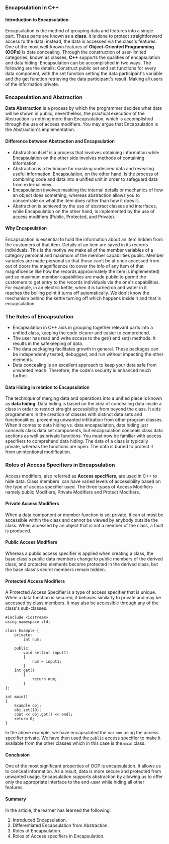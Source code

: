 ### Encapsulation in C++

#### Introduction to Encapsulation
Encapsulation is the method of grouping data and features into a single part. These parts are known as a **class**. It is done to protect straightforward access to the data; instead, the data is accessed via the class's features. One of the most well-known features of **Object-Oriented Programming (OOPs)** is data concealing.
Through the construction of user-limited categories, known as classes, **C++** supports the qualities of encapsulation and data hiding. Encapsulation can be accomplished in two ways.
The following are the details:
Construct public set and set functions for every data component, with the set function setting the data participant's variable and the get function retrieving the data participant's result.
Making all users of the information private.

### Encapsulation and Abstraction

**Data Abstraction** is a process by which the programmer decides what data will be shown in public; nevertheless, the practical execution of the Abstraction is nothing more than Encapsulation, which is accomplished through the use of access modifiers. 
You may argue that Encapsulation is the Abstraction's implementation.

#### Difference between Abstraction and Encapsulation
* Abstraction itself is a process that involves obtaining information while Encapsulation on the other side involves methods of containing Information.
* Abstraction is a technique for masking undesired data and revealing useful information. Encapsulation, on the other hand, is the process of combining code and data into a unified unit in order to safeguard data from external view.
* Encapsulation involves masking the internal details or mechanics of how an object does something, whereas abstraction allows you to concentrate on what the item does rather than how it does it.
* Abstraction is achieved by the use of abstract classes and interfaces, while Encapsulation on the other hand, is implemented by the use of access modifiers (Public, Protected, and Private).


#### Why Encapsulation

Encapsulation is essential to hold the information about an item hidden from the customers of that item.
Details of an item are saved in its records individuals. 
This is the motive we make all of the member variables of a category personal and maximum of the member capabilities public. 
Member variables are made personal so that those can't be at once accessed from out of doors the magnificence (to cover the info of any item of that magnificence like how the records approximately the item is implemented) and so maximum member capabilities are made public to permit the customers to get entry to the records individuals via the one's capabilities.
For example, in an electric kettle, when it is turned on and water in it reaches the boiling point it turns off automatically. We don't know the mechanism behind the kettle turning off which happens inside it and that is encapsulation.

### The Roles of Encapsulation
* Encapsulation in C++ aids in grouping together relevant parts into a unified class, keeping the code clearer and easier to comprehend.
* The user has read and write access to the get() and set() methods. It results in the safekeeping of data.
* The data packaging facilitates growth in general. These packages can be independently tested, debugged, and run without impacting the other elements.
* Data concealing is an excellent approach to keep your data safe from unwanted reach. Therefore, the code's security is enhanced much further.

#### Data Hiding in relation to Encapsulation

The technique of merging data and operations into a unified piece is known as **data hiding**. 
Data hiding is based on the idea of concealing data inside a class in order to restrict straight accessibility from beyond the class. 
It aids programmers in the creation of classes with distinct data sets and functionalities, preventing unwanted infiltration from other program classes.
When it comes to data hiding vs. data encapsulation, data hiding just conceals class data set components, but encapsulation conceals class data sections as well as private functions.
You must now be familiar with access specifiers to comprehend data hiding. 
The data of a class is typically private, whereas the functions are open. 
The data is buried to protect it from unintentional modification.

### Roles of Access Specifiers in Encapsulation

Access modifiers, also referred as **Access specifiers**, are used in C++ to hide data. Class members  can have varied levels of accessibility based on the type of access specifier used. The three types of Access Modifiers namely public Modifiers, Private Modifiers and Protect Modifiers.

#### Private Access Modifiers

When a data component or member function is set private, it can at most be accessible within the class and cannot be viewed by anybody outside the class. When accessed by an object that is not a member of the class, a fault is produced.

#### Public Access Modifiers 

Whereas a public access specifier is applied when creating a class, the base class's public data members change to public members of the derived class, and protected elements become protected in the derived class, but the base class's secret members remain hidden.

#### Protected Access Modifiers

A Protected Access Specifier is a type of access specifier that is unique. When a data function is secured, it behaves similarly to private and may be accessed by class members. It may also be accessible through any of the class's sub-classes. 

```
#include <iostream> 
using namespace std; 

class Example { 
    private: 
        int num; 
        
    public:
        void set(int input1) 
        { 
            num = input1; 
        } 
    int get() 
        { 
            return num; 
        } 
}; 

int main() 
{ 
    Example obj; 
    obj.set(10);
    cout << obj.get() << endl; 
    return 0; 
} 
```

In the above example, we have encapsulated the var `num` using the access specifier private. We have then used the `public` access specifier to make it available from the other classes which in this case is the `main` class.

#### Conclusion
One of the most significant properties of OOP is encapsulation. It allows us to conceal information. As a result, data is more secure and protected from unwanted usage. Encapsulation supports abstraction by allowing us to offer only the appropriate interface to the end-user while hiding all other features.

#### Summary
In the article, the learner has learned the following:
1. Introduced Encapsulation.
2. Differentiated Encapsulation from Abstraction.
3. Roles of Encapsulation.
4. Roles of Access specifiers in Encapsulation.